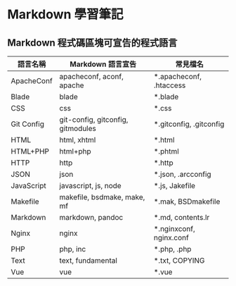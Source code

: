 # Markdown 學習筆記

## Markdown 程式碼區塊可宣告的程式語言

| 語言名稱   | Markdown 語言宣告                 | 常見檔名                 |
| ---------- | --------------------------------- | ------------------------ |
| ApacheConf | apacheconf, aconf, apache         | \*.apacheconf, .htaccess |
| Blade      | blade                             | \*.blade                 |
| CSS        | css                               | \*.css                   |
| Git Config | git-config, gitconfig, gitmodules | \*.gitconfig, .gitconfig |
| HTML       | html, xhtml                       | \*.html                  |
| HTML+PHP   | html+php                          | \*.phtml                 |
| HTTP       | http                              | \*.http                  |
| JSON       | json                              | \*.json, .arcconfig      |
| JavaScript | javascript, js, node              | \*.js, Jakefile          |
| Makefile   | makefile, bsdmake, make, mf       | \*.mak, BSDmakefile      |
| Markdown   | markdown, pandoc                  | \*.md, contents.lr       |
| Nginx      | nginx                             | \*.nginxconf, nginx.conf |
| PHP        | php, inc                          | \*.php, .php             |
| Text       | text, fundamental                 | \*.txt, COPYING          |
| Vue        | vue                               | \*.vue                   |
